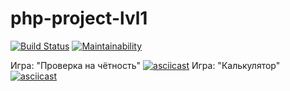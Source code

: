 # php-project-lvl1

[![Build Status](https://travis-ci.org/DAS27/php-project-lvl1.svg?branch=master)](https://travis-ci.org/DAS27/php-project-lvl1)
[![Maintainability](https://api.codeclimate.com/v1/badges/5420754223313dcb5b9d/maintainability)](https://codeclimate.com/github/DAS27/php-project-lvl1/maintainability)

Игра: "Проверка на чётность"
[![asciicast](https://asciinema.org/a/ntkveStpLLQDm3pVcGZv3tJ3S.svg)](https://asciinema.org/a/ntkveStpLLQDm3pVcGZv3tJ3S)
Игра: "Калькулятор"
[![asciicast](https://asciinema.org/a/AGx4IpQZm3sdYpyx0oQDOO6n0.svg)](https://asciinema.org/a/AGx4IpQZm3sdYpyx0oQDOO6n0)
